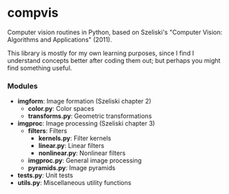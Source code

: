 # compvis #

Computer vision routines in Python, based on Szeliski's "Computer Vision: Algorithms and Applications" (2011).

This library is mostly for my own learning purposes, since I find I understand concepts better after coding them out; but perhaps you might find something useful.

### Modules ###
* __imgform__: Image formation (Szeliski chapter 2)
  * __color.py__: Color spaces
  * __transforms.py__: Geometric transformations
* __imgproc__: Image processing (Szeliski chapter 3)
  * __filters__: Filters
    * __kernels.py__: Filter kernels
    * __linear.py__: Linear filters
    * __nonlinear.py__: Nonlinear filters
  * __imgproc.py__: General image processing
  * __pyramids.py__: Image pyramids
* __tests.py__: Unit tests
* __utils.py__: Miscellaneous utility functions
